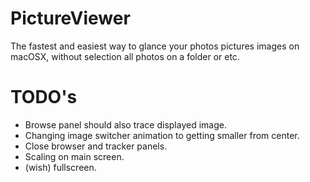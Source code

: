 # PictureViewer
The fastest and easiest way to glance your photos pictures images on macOSX, without selection all photos on a folder or etc.

# TODO's
* Browse panel should also trace displayed image.
* Changing image switcher animation to getting smaller from center.
* Close browser and tracker panels.
* Scaling on main screen.
* (wish) fullscreen.
